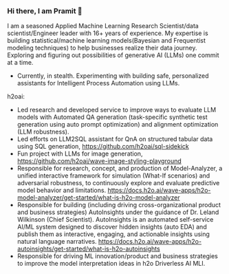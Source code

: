 ### Hi there, I am Pramit 👋
I am a seasoned Applied Machine Learning Research Scientist/data scientist/Engineer leader with 16+ years of experience.
My expertise is building statistical/machine learning models(Bayesian and Frequentist modeling techniques) to help businesses realize their data journey. 
Exploring and figuring out possibilities of generative AI (LLMs) one commit at a time.

- Currently, in stealth. Experimenting with building safe, personalized assistants for Intelligent Process Automation using LLMs.

h2oai:
- Led research and developed service to improve ways to evaluate LLM models with Automated QA generation (task-specific synthetic test generation using auto prompt optimization) and alignment optimization (LLM robustness).
- Led efforts on LLM2SQL assistant for QnA on structured tabular data using SQL generation, https://github.com/h2oai/sql-sidekick
- Fun project with LLMs for image generation, https://github.com/h2oai/wave-image-styling-playground
- Responsible for research, concept, and production of Model-Analyzer, a unified interactive framework for simulation (What-If scenarios) and adversarial robustness, to continuously explore and evaluate predictive model behavior and limitations. https://docs.h2o.ai/wave-apps/h2o-model-analyzer/get-started/what-is-h2o-model-analyzer
- Responsible for building (including driving cross-organizational product and business strategies) AutoInsights under the guidance of Dr. Leland Wilkinson (Chief Scientist). AutoInsights is an automated self-service AI/ML system designed to discover hidden insights (auto EDA) and publish them as interactive, engaging, and actionable insights using natural language narratives.
https://docs.h2o.ai/wave-apps/h2o-autoinsights/get-started/what-is-h2o-autoinsights
- Responsible for driving ML innovation/product and business strategies to improve the model interpretation ideas in h2o Driverless AI MLI.
<!--
**pramitchoudhary/pramitchoudhary** is a ✨ _special_ ✨ repository because its `README.md` (this file) appears on your GitHub profile.

Here are some ideas to get you started:

- 🔭 I'm currently leading efforts on LLM2SQL assistant for QnA on structured data using SQL generation.
- 🌱 I’m currently learning ...
- 👯 I’m looking to collaborate on ...
- 🤔 I’m looking for help with ...
- 💬 Ask me about ...
- 📫 How to reach me: ...
- 😄 Pronouns: ...
- ⚡ Fun fact: ...
-->
